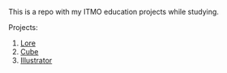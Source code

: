 This is a repo with my ITMO education projects while studying.  

Projects:  
1. [Lore](https://yourunb.github.io/ITMO/lore/)
2. [Cube](https://yourunb.github.io/ITMO/cube/)
3. [Illustrator](https://yourunb.github.io/ITMO/illustrator/)